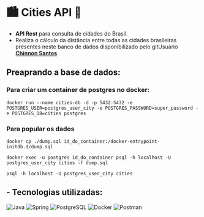 # 🏙️ Cities API 🌆

- __API Rest__ para consulta de cidades do Brasil.   
- Realiza o cálculo da distância entre todas as cidades brasileiras presentes 
neste banco de dados disponibilizado pelo gitUsuário [__Chinnon Santos__](https://github.com/chinnonsantos/sql-paises-estados-cidades).

## Preaprando a base de dados:

### Para criar um container de postgres no docker:

```shell script
docker run --name cities-db -d -p 5432:5432 -e POSTGRES_USER=postgres_user_city -e POSTGRES_PASSWORD=super_password -e POSTGRES_DB=cities postgres
```

### Para popular os dados

```shell script 
docker cp ./dump.sql id_do_container:/docker-entrypoint-initdb.d/dump.sql
```

```shell script 
docker exec -u postgres id_do_container psql -h localhost -U postgres_user_city cities -f dump.sql
```
 
```shell script
psql -h localhost -U postgres_user_city cities
```
## - Tecnologias utilizadas:

![Java](https://img.shields.io/badge/Java-ED8B00?style=for-the-badge&logo=java&logoColor=white)
![Spring](https://img.shields.io/badge/Spring-6DB33F?style=for-the-badge&logo=spring&logoColor=white)
![PostgreSQL](https://img.shields.io/badge/PostgreSQL-316192?style=for-the-badge&logo=postgresql&logoColor=white)
![Docker](https://img.shields.io/badge/docker-%230db7ed.svg?style=for-the-badge&logo=docker&logoColor=white)
![Postman](https://img.shields.io/badge/Postman-FF6C37?style=for-the-badge&logo=postman&logoColor=white) 

